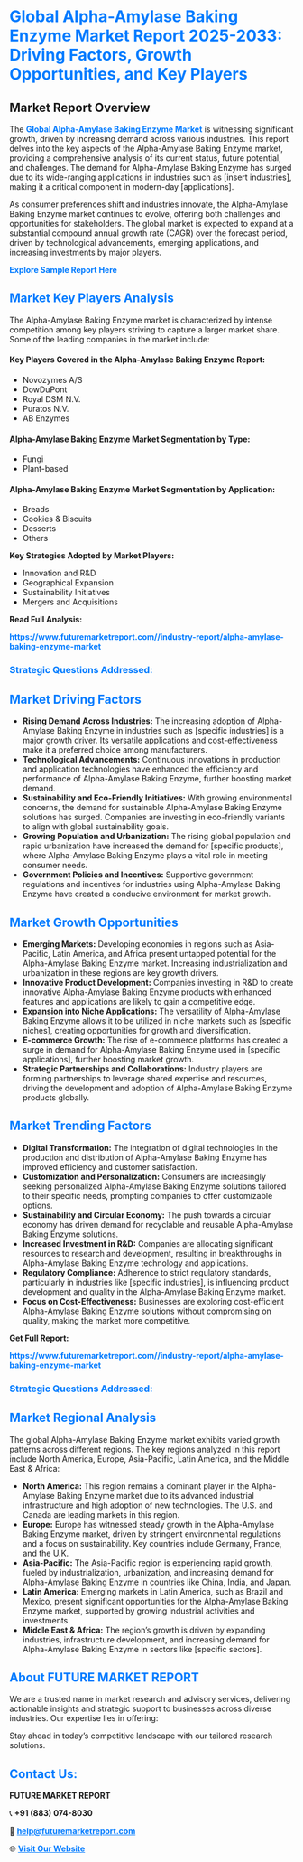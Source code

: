 <h1 style="color: #007BFF;">Global Alpha-Amylase Baking Enzyme Market Report 2025-2033: Driving Factors, Growth Opportunities, and Key Players</h1>

<section id="overview">
<h2>Market Report Overview</h2>
<p>The <a href="https://www.futuremarketreport.com//industry-report/alpha-amylase-baking-enzyme-market" style="color: #007BFF; text-decoration: none;"><strong>Global Alpha-Amylase Baking Enzyme Market</strong></a> is witnessing significant growth, driven by increasing demand across various industries. This report delves into the key aspects of the Alpha-Amylase Baking Enzyme market, providing a comprehensive analysis of its current status, future potential, and challenges. The demand for Alpha-Amylase Baking Enzyme has surged due to its wide-ranging applications in industries such as [insert industries], making it a critical component in modern-day [applications].</p>
<p>As consumer preferences shift and industries innovate, the Alpha-Amylase Baking Enzyme market continues to evolve, offering both challenges and opportunities for stakeholders. The global market is expected to expand at a substantial compound annual growth rate (CAGR) over the forecast period, driven by technological advancements, emerging applications, and increasing investments by major players.</p>
</section>

<section id="overview">
<p><a href="https://www.futuremarketreport.com//request-sample/reportId=63130" style="color: #007BFF; text-decoration: none;"><strong>Explore Sample Report Here</strong></a></p>
</section>

<section id="key-players">
<h2 style="color: #007BFF;">Market Key Players Analysis</h2>
<p>The Alpha-Amylase Baking Enzyme market is characterized by intense competition among key players striving to capture a larger market share. Some of the leading companies in the market include:</p>
<h4>Key Players Covered in the Alpha-Amylase Baking Enzyme Report:</h4>
<ul><li>Novozymes A/S</li><li>DowDuPont</li><li>Royal DSM N.V.</li><li>Puratos N.V.</li><li>AB Enzymes</li></ul>
<h4>Alpha-Amylase Baking Enzyme Market Segmentation by Type:</h4>
<ul><li>Fungi</li><li>Plant-based</li></ul>

<h4>Alpha-Amylase Baking Enzyme Market Segmentation by Application:</h4>
<ul><li>Breads</li><li>Cookies &amp; Biscuits</li><li>Desserts</li><li>Others</li></ul>
<p><strong>Key Strategies Adopted by Market Players:</strong></p>
<ul>
<li>Innovation and R&D</li>
<li>Geographical Expansion</li>
<li>Sustainability Initiatives</li>
<li>Mergers and Acquisitions</li>
</ul>
</section>

<section>
<p><strong>Read Full Analysis: </strong></p><a href="https://www.futuremarketreport.com//industry-report/alpha-amylase-baking-enzyme-market" style="color: #007BFF; text-decoration: none;"><strong>https://www.futuremarketreport.com//industry-report/alpha-amylase-baking-enzyme-market</strong></a>
<h3 style="color: #007BFF;">Strategic Questions Addressed:</h3>
</section>

<section id="driving-factors">
<h2 style="color: #007BFF;">Market Driving Factors</h2>
<ul>
<li><strong>Rising Demand Across Industries:</strong> The increasing adoption of Alpha-Amylase Baking Enzyme in industries such as [specific industries] is a major growth driver. Its versatile applications and cost-effectiveness make it a preferred choice among manufacturers.</li>
<li><strong>Technological Advancements:</strong> Continuous innovations in production and application technologies have enhanced the efficiency and performance of Alpha-Amylase Baking Enzyme, further boosting market demand.</li>
<li><strong>Sustainability and Eco-Friendly Initiatives:</strong> With growing environmental concerns, the demand for sustainable Alpha-Amylase Baking Enzyme solutions has surged. Companies are investing in eco-friendly variants to align with global sustainability goals.</li>
<li><strong>Growing Population and Urbanization:</strong> The rising global population and rapid urbanization have increased the demand for [specific products], where Alpha-Amylase Baking Enzyme plays a vital role in meeting consumer needs.</li>
<li><strong>Government Policies and Incentives:</strong> Supportive government regulations and incentives for industries using Alpha-Amylase Baking Enzyme have created a conducive environment for market growth.</li>
</ul>
</section>

<section id="growth-opportunities">
<h2 style="color: #007BFF;">Market Growth Opportunities</h2>
<ul>
<li><strong>Emerging Markets:</strong> Developing economies in regions such as Asia-Pacific, Latin America, and Africa present untapped potential for the Alpha-Amylase Baking Enzyme market. Increasing industrialization and urbanization in these regions are key growth drivers.</li>
<li><strong>Innovative Product Development:</strong> Companies investing in R&D to create innovative Alpha-Amylase Baking Enzyme products with enhanced features and applications are likely to gain a competitive edge.</li>
<li><strong>Expansion into Niche Applications:</strong> The versatility of Alpha-Amylase Baking Enzyme allows it to be utilized in niche markets such as [specific niches], creating opportunities for growth and diversification.</li>
<li><strong>E-commerce Growth:</strong> The rise of e-commerce platforms has created a surge in demand for Alpha-Amylase Baking Enzyme used in [specific applications], further boosting market growth.</li>
<li><strong>Strategic Partnerships and Collaborations:</strong> Industry players are forming partnerships to leverage shared expertise and resources, driving the development and adoption of Alpha-Amylase Baking Enzyme products globally.</li>
</ul>
</section>

<section id="trending-factors">
<h2 style="color: #007BFF;">Market Trending Factors</h2>
<ul>
<li><strong>Digital Transformation:</strong> The integration of digital technologies in the production and distribution of Alpha-Amylase Baking Enzyme has improved efficiency and customer satisfaction.</li>
<li><strong>Customization and Personalization:</strong> Consumers are increasingly seeking personalized Alpha-Amylase Baking Enzyme solutions tailored to their specific needs, prompting companies to offer customizable options.</li>
<li><strong>Sustainability and Circular Economy:</strong> The push towards a circular economy has driven demand for recyclable and reusable Alpha-Amylase Baking Enzyme solutions.</li>
<li><strong>Increased Investment in R&D:</strong> Companies are allocating significant resources to research and development, resulting in breakthroughs in Alpha-Amylase Baking Enzyme technology and applications.</li>
<li><strong>Regulatory Compliance:</strong> Adherence to strict regulatory standards, particularly in industries like [specific industries], is influencing product development and quality in the Alpha-Amylase Baking Enzyme market.</li>
<li><strong>Focus on Cost-Effectiveness:</strong> Businesses are exploring cost-efficient Alpha-Amylase Baking Enzyme solutions without compromising on quality, making the market more competitive.</li>
</ul>
</section>

<section>
<p><strong>Get Full Report: </strong></p><a href="https://www.futuremarketreport.com//industry-report/alpha-amylase-baking-enzyme-market" style="color: #007BFF; text-decoration: none;"><strong>https://www.futuremarketreport.com//industry-report/alpha-amylase-baking-enzyme-market</strong></a>
<h3 style="color: #007BFF;">Strategic Questions Addressed:</h3>
</section>


<section id="regional-analysis">
<h2 style="color: #007BFF;">Market Regional Analysis</h2>
<p>The global Alpha-Amylase Baking Enzyme market exhibits varied growth patterns across different regions. The key regions analyzed in this report include North America, Europe, Asia-Pacific, Latin America, and the Middle East & Africa:</p>
<ul>
<li><strong>North America:</strong> This region remains a dominant player in the Alpha-Amylase Baking Enzyme market due to its advanced industrial infrastructure and high adoption of new technologies. The U.S. and Canada are leading markets in this region.</li>
<li><strong>Europe:</strong> Europe has witnessed steady growth in the Alpha-Amylase Baking Enzyme market, driven by stringent environmental regulations and a focus on sustainability. Key countries include Germany, France, and the U.K.</li>
<li><strong>Asia-Pacific:</strong> The Asia-Pacific region is experiencing rapid growth, fueled by industrialization, urbanization, and increasing demand for Alpha-Amylase Baking Enzyme in countries like China, India, and Japan.</li>
<li><strong>Latin America:</strong> Emerging markets in Latin America, such as Brazil and Mexico, present significant opportunities for the Alpha-Amylase Baking Enzyme market, supported by growing industrial activities and investments.</li>
<li><strong>Middle East & Africa:</strong> The region’s growth is driven by expanding industries, infrastructure development, and increasing demand for Alpha-Amylase Baking Enzyme in sectors like [specific sectors].</li>
</ul>
</section>

<footer>
<h2 style="color: #007BFF;">About FUTURE MARKET REPORT</h2>
<p>We are a trusted name in market research and advisory services, delivering actionable insights and strategic support to businesses across diverse industries. Our expertise lies in offering:</p>

<p>Stay ahead in today’s competitive landscape with our tailored research solutions.</p>

<h2 style="color: #007BFF;">Contact Us:</h2>
<p><strong>FUTURE MARKET REPORT</strong></p>
<p>📞 <strong>+91 (883) 074-8030</strong></p>
<p>📧 <strong><a href="mailto:help@futuremarketreport.com" style="color: #007BFF;">help@futuremarketreport.com</a></strong></p>
<p>🌐 <strong><a href="https://www.futuremarketreport.com/" style="color: #007BFF;">Visit Our Website</a></strong></p>
</footer>